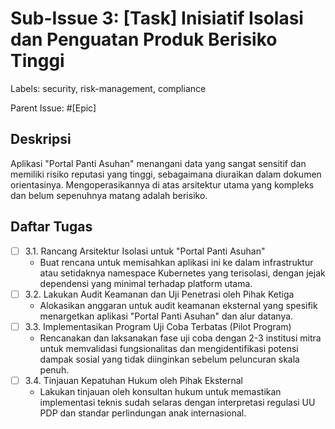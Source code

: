 # Sub-Issue 3: [Task] Inisiatif Isolasi dan Penguatan Produk Berisiko Tinggi

Labels: security, risk-management, compliance

Parent Issue: #[Epic]

## Deskripsi

Aplikasi "Portal Panti Asuhan" menangani data yang sangat sensitif dan memiliki risiko reputasi yang tinggi, sebagaimana diuraikan dalam dokumen orientasinya. Mengoperasikannya di atas arsitektur utama yang kompleks dan belum sepenuhnya matang adalah berisiko.

## Daftar Tugas

- [ ] 3.1. Rancang Arsitektur Isolasi untuk "Portal Panti Asuhan"
 	- Buat rencana untuk memisahkan aplikasi ini ke dalam infrastruktur atau setidaknya namespace Kubernetes yang terisolasi, dengan jejak dependensi yang minimal terhadap platform utama.
- [ ] 3.2. Lakukan Audit Keamanan dan Uji Penetrasi oleh Pihak Ketiga
 	- Alokasikan anggaran untuk audit keamanan eksternal yang spesifik menargetkan aplikasi "Portal Panti Asuhan" dan alur datanya.
- [ ] 3.3. Implementasikan Program Uji Coba Terbatas (Pilot Program)
 	- Rencanakan dan laksanakan fase uji coba dengan 2-3 institusi mitra untuk memvalidasi fungsionalitas dan mengidentifikasi potensi dampak sosial yang tidak diinginkan sebelum peluncuran skala penuh.
- [ ] 3.4. Tinjauan Kepatuhan Hukum oleh Pihak Eksternal
 	- Lakukan tinjauan oleh konsultan hukum untuk memastikan implementasi teknis sudah selaras dengan interpretasi regulasi UU PDP dan standar perlindungan anak internasional.
